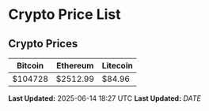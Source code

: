 # Crypto Price List

## Crypto Prices
| Bitcoin | Ethereum | Litecoin |
| ------- | -------- | -------- |
| $104728 | $2512.99 | $84.96 |
**Last Updated:** 2025-06-14 18:27 UTC
**Last Updated:** $DATE$
